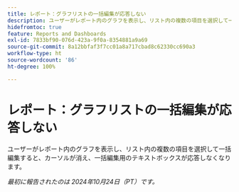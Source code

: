 ```yaml
---
title: レポート：グラフリストの一括編集が応答しない
description: ユーザーがレポート内のグラフを表示し、リスト内の複数の項目を選択して一括編集すると、カーソルが消え、一括編集用のテキストボックスが応答しなくなります。
hidefromtoc: true
feature: Reports and Dashboards
exl-id: 7833bf90-076d-423a-9f0a-8354881a9a69
source-git-commit: 8a12bbfaf3f7cc01a8a717cbad8c62330cc690a3
workflow-type: ht
source-wordcount: '86'
ht-degree: 100%

---
```


# レポート：グラフリストの一括編集が応答しない

<!--
>[!NOTE]
>
>This issue was fixed on November 21, 2024.
-->

ユーザーがレポート内のグラフを表示し、リスト内の複数の項目を選択して一括編集すると、カーソルが消え、一括編集用のテキストボックスが応答しなくなります。

_最初に報告されたのは 2024年10月24日（PT）です。_

